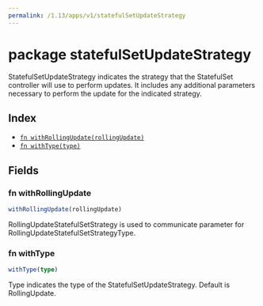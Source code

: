 ```yaml
---
permalink: /1.13/apps/v1/statefulSetUpdateStrategy
---
```


# package statefulSetUpdateStrategy

StatefulSetUpdateStrategy indicates the strategy that the StatefulSet controller will use to perform updates. It includes any additional parameters necessary to perform the update for the indicated strategy.

## Index

* [`fn withRollingUpdate(rollingUpdate)`](#fn-withrollingupdate)
* [`fn withType(type)`](#fn-withtype)

## Fields

### fn withRollingUpdate

```ts
withRollingUpdate(rollingUpdate)
```

RollingUpdateStatefulSetStrategy is used to communicate parameter for RollingUpdateStatefulSetStrategyType.

### fn withType

```ts
withType(type)
```

Type indicates the type of the StatefulSetUpdateStrategy. Default is RollingUpdate.